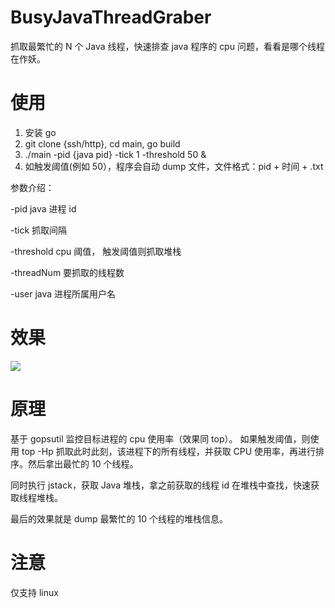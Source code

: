 # BusyJavaThreadGraber
抓取最繁忙的 N 个 Java 线程，快速排查 java 程序的 cpu 问题，看看是哪个线程在作妖。



# 使用
1. 安装 go
2. git clone {ssh/http}, cd main, go build
3. ./main -pid {java pid} -tick 1 -threshold 50 & 
4. 如触发阈值(例如 50），程序会自动 dump 文件，文件格式：pid + 时间 + .txt

参数介绍：

-pid java 进程 id

-tick 抓取间隔

-threshold cpu 阈值， 触发阈值则抓取堆栈

-threadNum 要抓取的线程数

-user java 进程所属用户名

# 效果
![](stack.png)


# 原理
基于 gopsutil 监控目标进程的 cpu 使用率（效果同 top）。
如果触发阈值，则使用 top -Hp 抓取此时此刻，该进程下的所有线程，并获取 CPU 使用率，再进行排序。然后拿出最忙的 10 个线程。

同时执行 jstack，获取 Java 堆栈，拿之前获取的线程 id 在堆栈中查找，快速获取线程堆栈。

最后的效果就是 dump 最繁忙的 10 个线程的堆栈信息。

# 注意
仅支持 linux
